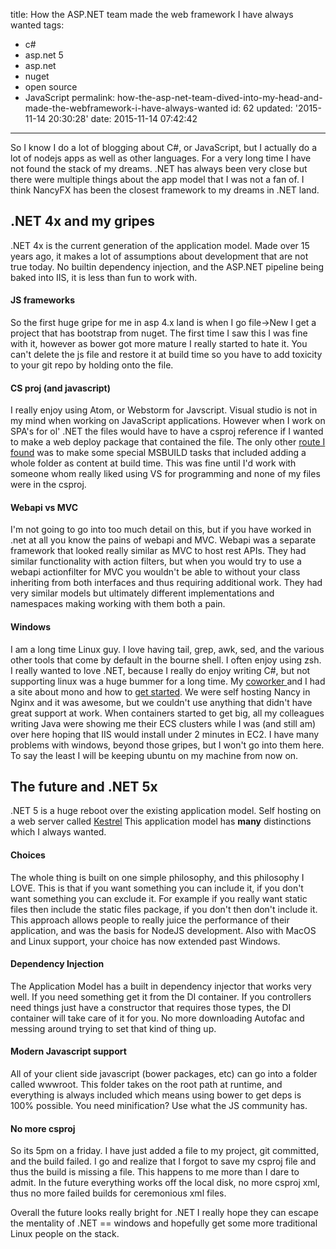 title: How the ASP.NET team made the web framework I have always wanted
tags: 
  - c#
  - asp.net 5
  - asp.net
  - nuget
  - open source
  - JavaScript
permalink: how-the-asp-net-team-dived-into-my-head-and-made-the-webframework-i-have-always-wanted
id: 62
updated: '2015-11-14 20:30:28'
date: 2015-11-14 07:42:42
---

So I know I do a lot of blogging about C#, or JavaScript, but I actually do a lot of nodejs apps as well as other languages. For a very long time I have not found the stack of my dreams. .NET has always been very close but there were multiple things about the app model that I was not a fan of. I think NancyFX has been the closest framework to my dreams in .NET land.


## .NET 4x and my gripes

.NET 4x is the current generation of the application model. Made over 15 years ago, it makes a lot of assumptions about development that are not true today. No builtin dependency injection, and the ASP.NET pipeline being baked into IIS, it is less than fun to work with.

#### JS frameworks


So the first huge gripe for me in asp 4.x land is when I go file->New I get a project that has bootstrap from nuget. The first time I saw this I was fine with it, however as bower got more mature I really started to hate it. You can't delete the js file and restore it at build time so you have to add toxicity to your git repo by holding onto the file.


#### CS proj (and javascript)

I really enjoy using Atom, or Webstorm for Javscript. Visual studio is not in my mind when working on JavaScript applications. However when I work on SPA's for ol' .NET the files would have to have a csproj reference if I wanted to make a web deploy package that contained the file. The only other [route I found](https://blog.tommyparnell.com/using-bower-and-grunt-with-a-net-app/) was to make some special MSBUILD tasks that included adding a whole folder as content at build time. This was fine until I'd work with someone whom really liked using VS for programming and none of my files were in the csproj.

#### Webapi vs MVC

I'm not going to go into too much detail on this, but if you have worked in .net at all you know the pains of webapi and MVC.  Webapi was a separate framework that looked really similar as MVC to host rest APIs. They had similar functionality with action filters, but when you would try to use a webapi actionfilter for MVC you wouldn't be able to without your class inheriting from both interfaces and thus requiring additional work. They had very similar models but ultimately different implementations and namespaces making working with them both a pain.

#### Windows

I am a long time Linux guy. I love having tail, grep, awk, sed, and the various other tools that come by default in the bourne shell. I often enjoy using zsh. I really wanted to love .NET, because I really do enjoy writing C#, but not supporting linux was a huge bummer for a long time. My [coworker ](normmaclennan.com) and I had a site about mono and how to [get started](https://github.com/maclennann/usemono-net/wiki/Getting-Started-with-Mono). We were self hosting Nancy in Nginx and it was awesome, but we couldn't use anything that didn't have great support at work. When containers started to get big, all my colleagues writing Java were showing me their ECS clusters while I was (and still am) over here hoping that IIS would install under 2 minutes in EC2. I have many problems with windows, beyond those gripes, but I won't go into them here. To say the least I will be keeping ubuntu on my machine from now on.


## The future and .NET 5x

.NET 5 is a huge reboot over the existing application model. Self hosting on a web server called [Kestrel](https://github.com/aspnet/KestrelHttpServer) This application model has **many** distinctions which I always wanted.

#### Choices

The whole thing is built on one simple philosophy, and this philosophy I LOVE. This is that if you want something you can include it, if you don't want something you can exclude it. For example if you really want static files then include the static files package, if you don't then don't include it. This approach allows people to really juice the performance of their application, and was the basis for NodeJS development. Also with MacOS and Linux support, your choice has now extended past Windows.

#### Dependency Injection

The Application Model has a built in dependency injector that works very well. If you need something get it from the DI container. If you controllers need things just have a constructor that requires those types, the DI container will take care of it for you. No more downloading Autofac and messing around trying to set that kind of thing up.

#### Modern Javascript support

All of your client side javascript (bower packages, etc) can go into a folder called wwwroot. This folder takes on the root path at runtime, and everything is always included which means using bower to get deps is 100% possible. You need minification? Use what the JS community has.

#### No more csproj

So its 5pm on a friday. I have just added a file to my project, git committed, and the build failed. I go and realize that I forgot to save my csproj file and thus the build is missing a file. This happens to me more than I dare to admit. In the future everything works off the local disk, no more csproj xml, thus no more failed builds for ceremonious xml files.


Overall the future looks really bright for .NET I really hope they can escape the mentality of .NET == windows and hopefully get some more traditional Linux people on the stack.
